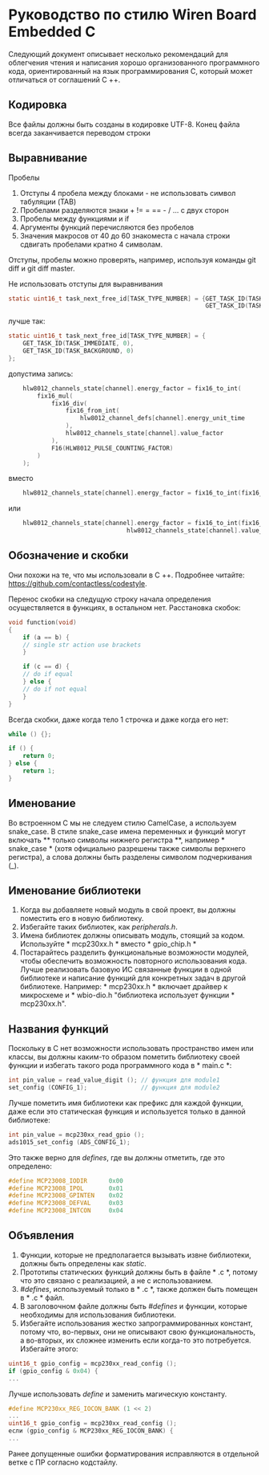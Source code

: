 Руководство по стилю Wiren Board Embedded C
========================

Следующий документ описывает несколько рекомендаций для облегчения чтения 
и написания хорошо организованного программного кода, ориентированный на язык программирования C, который может отличаться от соглашений C ++.

## Кодировка
Все файлы должны быть созданы в кодировке UTF-8. Конец файла всегда заканчивается переводом строки

## Выравнивание
Пробелы

1. Отступы 4 пробела между блоками - не использовать символ табуляции (TAB)
2. Пробелами разделяются знаки + != = == - / ... с двух сторон
3. Пробелы между функциями и if
4. Аргументы функций перечисляются без пробелов
5. Значения макросов от 40 до 60 знакоместа с начала строки сдвигать пробелами кратно 4 символам.

Отступы, пробелы можно проверять, например, используя команды git diff и git diff master.

Не использовать отступы для выравнивания
```C
static uint16_t task_next_free_id[TASK_TYPE_NUMBER] = {GET_TASK_ID(TASK_IMMEDIATE, 0),
                                                       GET_TASK_ID(TASK_BACKGROUND, 0)};
```
лучше так:
```C
static uint16_t task_next_free_id[TASK_TYPE_NUMBER] = {
    GET_TASK_ID(TASK_IMMEDIATE, 0),
    GET_TASK_ID(TASK_BACKGROUND, 0)
};
```

допустима запись:
```C
    hlw8012_channels_state[channel].energy_factor = fix16_to_int(
        fix16_mul(
            fix16_div(
                fix16_from_int(
                    hlw8012_channel_defs[channel].energy_unit_time
                ),
                hlw8012_channels_state[channel].value_factor
            ),
            F16(HLW8012_PULSE_COUNTING_FACTOR)
        )
    );
```
вместо
```C
    hlw8012_channels_state[channel].energy_factor = fix16_to_int(fix16_mul(fix16_div(fix16_from_int(hlw8012_channel_defs[channel].energy_unit_time),hlw8012_channels_state[channel].value_factor),F16(HLW8012_PULSE_COUNTING_FACTOR)));
```
  или
```C  
    hlw8012_channels_state[channel].energy_factor = fix16_to_int(fix16_mul(fix16_div(fix16_from_int(hlw8012_channel_defs[channel].energy_unit_time),
                                 hlw8012_channels_state[channel].value_factor),F16(HLW8012_PULSE_COUNTING_FACTOR)));
```
## Обозначение и скобки
Они похожи на те, что мы использовали в C ++. Подробнее читайте: https://github.com/contactless/codestyle.

Перенос скобки на следущую строку начала определения осуществляется в функциях, в остальном нет.
Расстановка скобок:
```C
void function(void)
{
    if (a == b) {
    // single str action use brackets
    }

    if (c == d) {
    // do if equal
    } else {
    // do if not equal
    }
}
```
Всегда скобки, даже когда тело 1 строчка и даже когда его нет:
```C
while () {};

if () {
    return 0;
} else {
    return 1;
}
```

## Именование

Во встроенном C мы не следуем стилю CamelCase, а используем snake_case. В стиле snake_case имена переменных и функций могут
включать ** только символы нижнего регистра **, например * snake_case * (хотя официально разрешены также символы верхнего регистра), а слова должны быть разделены символом подчеркивания (_).

## Именование библиотеки
1. Когда вы добавляете новый модуль в свой проект, вы должны поместить его в новую библиотеку.
2. Избегайте таких библиотек, как *peripherals.h*.
3. Имена библиотек должны описывать модуль, стоящий за кодом. Используйте * mcp230xx.h * вместо * gpio_chip.h *
4. Постарайтесь разделить функциональные возможности модулей, чтобы обеспечить возможность повторного использования кода. Лучше реализовать базовую ИС
  связанные функции в одной библиотеке и написание функций для конкретных задач в другой библиотеке. Например: * mcp230xx.h * включает
  драйвер к микросхеме и * wbio-dio.h "библиотека использует функции * mcp230xx.h".
  
## Названия функций
Поскольку в C нет возможности использовать пространство имен или классы, вы должны каким-то образом пометить библиотеку своей функции и избегать такого рода
программного кода в * main.c *:
```C
int pin_value = read_value_digit (); // функция для module1
set_config (CONFIG_1);               // функция для module2
```
Лучше пометить имя библиотеки как префикс для каждой функции, даже если это статическая функция и используется только в данной библиотеке:
```C
int pin_value = mcp230xx_read_gpio ();
ads1015_set_config (ADS_CONFIG_1);
```
Это также верно для *defines*, где вы должны отметить, где это определено:
```C
#define MCP23008_IODIR      0x00
#define MCP23008_IPOL       0x01
#define MCP23008_GPINTEN    0x02
#define MCP23008_DEFVAL     0x03
#define MCP23008_INTCON     0x04
```

## Объявления
1. Функции, которые не предполагается вызывать извне библиотеки, должны быть определены как *static*.
2. Прототипы статических функций должны быть в файле * .c *, потому что это связано с реализацией, а не с использованием.
3. *#defines*, используемый только в * .c *, также должен быть помещен в * .c * файл.
4. В заголовочном файле должны быть *#defines* и функции, которые необходимы для использования библиотеки.
5. Избегайте использования жестко запрограммированных констант, потому что, во-первых, они не описывают свою функциональность, а во-вторых, их сложнее изменить
если когда-то это потребуется. Избегайте этого:
```C
uint16_t gpio_config = mcp230xx_read_config ();
if (gpio_config & 0x04) {
...
```
Лучше использовать *define* и заменить магическую константу.
```C
#define MCP230xx_REG_IOCON_BANK (1 << 2)
...
uint16_t gpio_config = mcp230xx_read_config ();
если (gpio_config & MCP230xx_REG_IOCON_BANK) {
...
```
Ранее допущенные ошибки форматирования исправляются в отдельной ветке с ПР согласно кодстайлу. 
